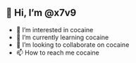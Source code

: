<h2>                                                                          👋 Hi, I’m @x7v9</h2>

- 👀 I’m interested in cocaine
- 🌱 I’m currently learning cocaine
- 💞️ I’m looking to collaborate on cocaine
- 📫 How to reach me cocaine

<!---
x7v9/x7v9 is a ✨ special ✨ repository because its `README.md` (this file) appears on your GitHub profile.
You can click the Preview link to take a look at your changes.
--->
